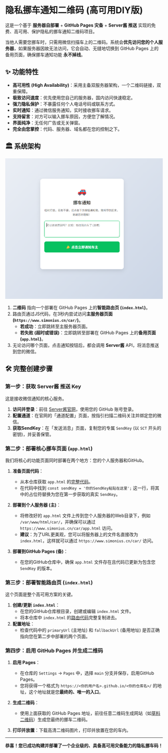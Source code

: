 # 隐私挪车通知二维码 (高可用DIY版)

这是一个基于 **服务器自部署** + **GitHub Pages 灾备** + **Server酱 推送** 实现的免费、高可用、保护隐私的挪车通知二维码项目。

当他人需要您挪车时，只需用微信扫描车上的二维码。系统会**优先访问您的个人服务器**，如果服务器因故无法访问，它会自动、无缝地切换到 GitHub Pages 上的备用页面，确保挪车通知功能 **永不掉线**。

## ✨ 功能特性

- **高可用性 (High Availability)**：采用主备双服务器架构，一个二维码链接，双重保障。
- **极致访问速度**：优先使用您自己的服务器，国内访问快速稳定。
- **强力隐私保护**：不暴露任何个人电话号码或联系方式。
- **实时通知**：通过微信服务通知，实时接收挪车请求。
- **支持留言**：对方可以输入挪车原因，方便您了解情况。
- **界面纯净**：无任何广告或无关弹窗。
- **完全由您掌控**：代码、服务器、域名都在您的控制之下。

## 🏛️ 系统架构

![系统架构图](https://github.com/ISimon3/car-qr/blob/main/Renderingimage.png)

1.  **二维码** 指向一个部署在 GitHub Pages 上的**智能路由页 (`index.html`)**。
2.  路由页通过JS代码，在3秒内尝试访问**主服务器页面 (`https://www.simonius.cn/car/`)**。
    - **若成功**：立即跳转至主服务器页面。
    - **若失败 (超时或错误)**：立即跳转至部署在 GitHub Pages 上的**备用页面 (`app.html`)**。
3.  无论访问哪个页面，点击通知按钮后，都会调用 **Server酱** API，将消息推送到您的微信。

## 🛠️ 完整创建步骤

### 第一步：获取 Server酱 推送 Key

这是接收微信通知的核心服务。

1.  **访问并登录**：前往 [Server酱官网](http.sc.ftqq.com/)，使用您的 GitHub 账号登录。
2.  **配置通道**：在官网的「通道配置」页面，按指引扫描二维码关注并绑定您的微信。
3.  **获取SendKey**：在「发送消息」页面，复制您的专属 `SendKey` (以 `SCT` 开头的密钥)，并妥善保管。

### 第二步：部署核心挪车页面 (`app.html`)

我们将核心的功能页面同时部署在两个地方：您的个人服务器和GitHub。

1.  **准备页面代码**：
    - 从本仓库获取 `app.html` 的[完整代码](https://github.com/isimon3/car-qr/blob/main/app.html)。 <!-- 链接会自动适配 -->
    - 在代码中找到 `const sendKey = '你的SendKey粘贴在这里';` 这一行，将其中的占位符替换为您在第一步获取的真实 `SendKey`。

2.  **部署到个人服务器 (主)**：
    - 将修改好的 `app.html` 文件上传到您个人服务器的Web目录下，例如 `/var/www/html/car/`，并确保可以通过 `https://www.simonius.cn/car/app.html` 访问。
    - **建议**：为了URL更美观，您可以将服务器上的文件名直接改为 `index.html`，这样就可以通过 `https://www.simonius.cn/car/` 访问。

3.  **部署到GitHub Pages (备)**：
    - 在您的GitHub仓库中，确保 `app.html` 文件存在且代码已更新为包含您 `SendKey` 的版本。

### 第三步：部署智能路由页 (`index.html`)

这个页面是整个高可用方案的关键。

1.  **创建/更新 `index.html`**：
    - 在您的GitHub仓库根目录，创建或编辑 `index.html` 文件。
    - 将本仓库中 `index.html` 的[路由代码](https://github.com/isimon3/car-qr/blob/main/index.html)完整复制进去。 <!-- 链接会自动适配 -->
2.  **配置地址**：
    - 检查代码中的 `primaryUrl` (主地址) 和 `fallbackUrl` (备用地址) 是否正确指向您在第二步中部署的两个页面。

### 第四步：启用 GitHub Pages 并生成二维码

1.  **启用 Pages**：
    - 在仓库的 `Settings` -> `Pages` 中，选择 `main` 分支并保存，启用GitHub Pages。
    - 您将获得一个格式为 `https://<你的用户名>.github.io/<你的仓库名>/` 的地址，这个地址就是您**最终的、唯一的入口**。

2.  **生成二维码**：
    - 使用上面获取的 GitHub Pages 地址，前往任意二维码生成网站（如[草料二维码](https://cli.im/)）生成您最终的挪车二维码。

3.  **打印并放置**：下载高清二维码图片，打印并放置在您的车内。

---

**恭喜！您已成功构建并部署了一个企业级的、具备高可用灾备能力的隐私挪车码！**
